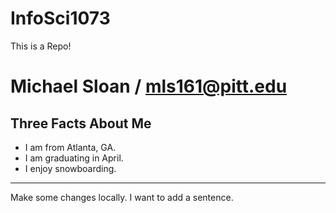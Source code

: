 InfoSci1073
===========

This is a Repo!  

Michael Sloan / mls161@pitt.edu
==================
Three Facts About Me
---

*   I am from Atlanta, GA.
*   I am graduating in April.
*   I enjoy snowboarding.

---
Make some changes locally.  I want to add  a sentence.
